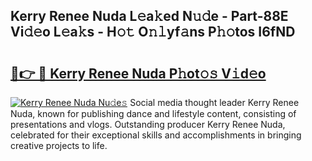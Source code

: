 ## Kerry Renee Nuda L𝚎a𝚔ed N𝚞𝚍e - Part-88E Vi𝚍𝚎o L𝚎a𝚔s - H𝚘𝚝 O𝚗𝚕yf𝚊ns P𝚑𝚘tos I6fND

# <h2><a href="http://kfe1g4.oniu.top/?m=Kerry+Renee+Nuda">🔗👉 🔴 Kerry Renee Nuda P𝚑ot𝚘𝚜 V𝚒d𝚎o</a></h2>

[![Kerry Renee Nuda Nu𝚍e𝚜](https://i.imgur.com/0qMVB7G.gif)](http://kfe1g4.oniu.top/?m=Kerry+Renee+Nuda)
Social media thought leader Kerry Renee Nuda, known for publishing dance and lifestyle content, consisting of presentations and vlogs. Outstanding producer Kerry Renee Nuda, celebrated for their exceptional skills and accomplishments in bringing creative projects to life.  
